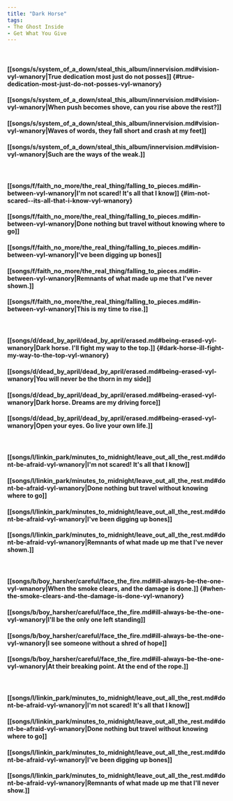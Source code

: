 ```yaml
---
title: "Dark Horse"
tags:
- The Ghost Inside
- Get What You Give
---
```

&nbsp;
#### [[songs/s/system_of_a_down/steal_this_album/innervision.md#vision-vyl-wnanory|True dedication most just do not posses]] {#true-dedication-most-just-do-not-posses-vyl-wnanory}
#### [[songs/s/system_of_a_down/steal_this_album/innervision.md#vision-vyl-wnanory|When push becomes shove, can you rise above the rest?]]
#### [[songs/s/system_of_a_down/steal_this_album/innervision.md#vision-vyl-wnanory|Waves of words, they fall short and crash at my feet]]
#### [[songs/s/system_of_a_down/steal_this_album/innervision.md#vision-vyl-wnanory|Such are the ways of the weak.]]
&nbsp;
#### [[songs/f/faith_no_more/the_real_thing/falling_to_pieces.md#in-between-vyl-wnanory|I'm not scared!  It's all that I know]] {#im-not-scared--its-all-that-i-know-vyl-wnanory}
#### [[songs/f/faith_no_more/the_real_thing/falling_to_pieces.md#in-between-vyl-wnanory|Done nothing but travel without knowing where to go]]
#### [[songs/f/faith_no_more/the_real_thing/falling_to_pieces.md#in-between-vyl-wnanory|I've been digging up bones]]
#### [[songs/f/faith_no_more/the_real_thing/falling_to_pieces.md#in-between-vyl-wnanory|Remnants of what made up me that I've never shown.]]
#### [[songs/f/faith_no_more/the_real_thing/falling_to_pieces.md#in-between-vyl-wnanory|This is my time to rise.]]
&nbsp;
#### [[songs/d/dead_by_april/dead_by_april/erased.md#being-erased-vyl-wnanory|Dark horse. I'll fight my way to the top.]] {#dark-horse-ill-fight-my-way-to-the-top-vyl-wnanory}
#### [[songs/d/dead_by_april/dead_by_april/erased.md#being-erased-vyl-wnanory|You will never be the thorn in my side]]
#### [[songs/d/dead_by_april/dead_by_april/erased.md#being-erased-vyl-wnanory|Dark horse. Dreams are my driving force]]
#### [[songs/d/dead_by_april/dead_by_april/erased.md#being-erased-vyl-wnanory|Open your eyes. Go live your own life.]]
&nbsp;
#### [[songs/l/linkin_park/minutes_to_midnight/leave_out_all_the_rest.md#dont-be-afraid-vyl-wnanory|I'm not scared!  It's all that I know]]
#### [[songs/l/linkin_park/minutes_to_midnight/leave_out_all_the_rest.md#dont-be-afraid-vyl-wnanory|Done nothing but travel without knowing where to go]]
#### [[songs/l/linkin_park/minutes_to_midnight/leave_out_all_the_rest.md#dont-be-afraid-vyl-wnanory|I've been digging up bones]]
#### [[songs/l/linkin_park/minutes_to_midnight/leave_out_all_the_rest.md#dont-be-afraid-vyl-wnanory|Remnants of what made up me that I've never shown.]]
&nbsp;
#### [[songs/b/boy_harsher/careful/face_the_fire.md#ill-always-be-the-one-vyl-wnanory|When the smoke clears, and the damage is done.]] {#when-the-smoke-clears-and-the-damage-is-done-vyl-wnanory}
#### [[songs/b/boy_harsher/careful/face_the_fire.md#ill-always-be-the-one-vyl-wnanory|I'll be the only one left standing]]
#### [[songs/b/boy_harsher/careful/face_the_fire.md#ill-always-be-the-one-vyl-wnanory|I see someone without a shred of hope]]
#### [[songs/b/boy_harsher/careful/face_the_fire.md#ill-always-be-the-one-vyl-wnanory|At their breaking point. At the end of the rope.]]
&nbsp;
#### [[songs/l/linkin_park/minutes_to_midnight/leave_out_all_the_rest.md#dont-be-afraid-vyl-wnanory|I'm not scared!  It's all that I know]]
#### [[songs/l/linkin_park/minutes_to_midnight/leave_out_all_the_rest.md#dont-be-afraid-vyl-wnanory|Done nothing but travel without knowing where to go]]
#### [[songs/l/linkin_park/minutes_to_midnight/leave_out_all_the_rest.md#dont-be-afraid-vyl-wnanory|I've been digging up bones]]
#### [[songs/l/linkin_park/minutes_to_midnight/leave_out_all_the_rest.md#dont-be-afraid-vyl-wnanory|Remnants of what made up me that I'll never show.]]
